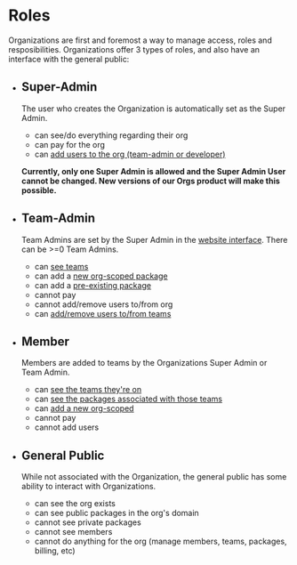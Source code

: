 # Roles

Organizations are first and foremost a way to manage access, roles
and resposibilities. Organizations offer 3 types of roles, and also
have an interface with the general public:

- ## Super-Admin
  
  The user who creates the Organization is automatically set as the 
  Super Admin. 

  - can see/do everything regarding their org
  - can pay for the org
  - can [add users to the org (team-admin or developer)][1]

  **Currently, only one Super Admin is allowed and the Super Admin
  User cannot be changed. New versions of our Orgs product will make
  this possible.**

- ## Team-Admin

  Team Admins are set by the Super Admin in the [website interface][2].
  There can be >=0 Team Admins.

  - can [see teams][3]
  - can add a [new org-scoped package][4]
  - can add a [pre-existing package][5]
  - cannot pay
  - cannot add/remove users to/from org
  - can [add/remove users to/from teams][6]

- ## Member

  Members are added to teams by the Organizations Super Admin or Team
  Admin.

  - can [see the teams they're on][7]
  - can [see the packages associated with those teams][8]
  - can [add a new org-scoped][4]
  - cannot pay
  - cannot add users

- ## General Public

  While not associated with the Organization, the general public has
  some ability to interact with Organizations.

  - can see the org exists
  - can see public packages in the org's domain
  - cannot see private packages
  - cannot see members
  - cannot do anything for the org (manage members, teams, packages, billing, etc)

[1]: /orgs/setup#adding-members-to-an-organization
[2]: /orgs/setup#creating-team-admins
[3]: /orgs/teams#list-an-organization-s-teams
[4]: /orgs/scoping-packages
[5]: /orgs/preexisting-packages
[6]: /orgs/teams#adding-users-to-a-team
[7]: /orgs/teams#list-teams-a-member-belongs-to
[8]: /orgs/package-access#view-a-team-s-package-access
